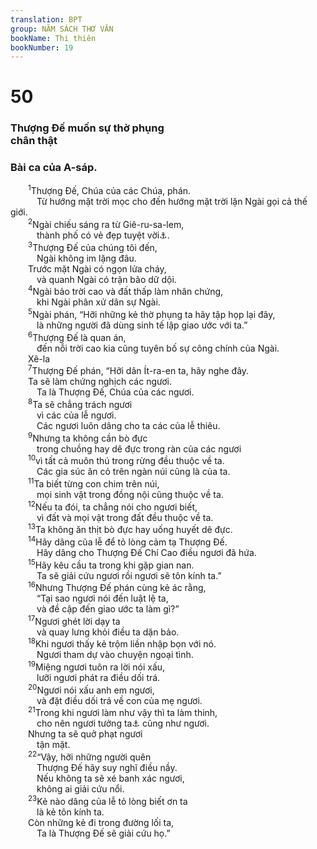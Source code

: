 ```yaml
---
translation: BPT
group: NĂM SÁCH THƠ VĂN
bookName: Thi thiên 
bookNumber: 19
---
```


<div class="title"><h1>50</h1><h3>Thượng Đế muốn sự thờ phụng<br/>chân thật</h3><h3>Bài ca của A-sáp.</h3></div>
<span class="verse thi_50_1">  <sup>1</sup>Thượng Đế, Chúa của các Chúa, phán.<br/>   Từ hướng mặt trời mọc cho đến hướng mặt trời lặn Ngài gọi cả thế giới.<br/></span>
<span class="verse thi_50_2">  <sup>2</sup>Ngài chiếu sáng ra từ Giê-ru-sa-lem,<br/>   thành phố có vẻ đẹp tuyệt vời<a data-toggle="tooltip" data-placement="bottom" title="Hay “Ánh sáng của Thượng Đế chiếu từ Xi-ôn thật tuyệt đẹp.”">⚓</a>.<br/></span>
<span class="verse thi_50_3">  <sup>3</sup>Thượng Đế của chúng tôi đến,<br/>   Ngài không im lặng đâu.<br/>  Trước mặt Ngài có ngọn lửa cháy,<br/>   và quanh Ngài có trận bão dữ dội.<br/></span>
<span class="verse thi_50_4">  <sup>4</sup>Ngài bảo trời cao và đất thấp làm nhân chứng,<br/>   khi Ngài phân xử dân sự Ngài.<br/></span>
<span class="verse thi_50_5">  <sup>5</sup>Ngài phán, “Hỡi những kẻ thờ phụng ta hãy tập họp lại đây,<br/>   là những người đã dùng sinh tế lập giao ước với ta.”<br/></span>
<span class="verse thi_50_6">  <sup>6</sup>Thượng Đế là quan án,<br/>   đến nỗi trời cao kia cũng tuyên bố sự công chính của Ngài. <br/>  Xê-la<br/></span>
<span class="verse thi_50_7">  <sup>7</sup>Thượng Đế phán, “Hỡi dân Ít-ra-en ta, hãy nghe đây.<br/>  Ta sẽ làm chứng nghịch các ngươi.<br/>   Ta là Thượng Đế, Chúa của các ngươi.<br/></span>
<span class="verse thi_50_8">  <sup>8</sup>Ta sẽ chẳng trách ngươi<br/>   vì các của lễ ngươi.<br/>   Các ngươi luôn dâng cho ta các của lễ thiêu.<br/></span>
<span class="verse thi_50_9">  <sup>9</sup>Nhưng ta không cần bò đực<br/>   trong chuồng hay dê đực trong ràn của các ngươi<br/></span>
<span class="verse thi_50_10">  <sup>10</sup>vì tất cả muôn thú trong rừng đều thuộc về ta.<br/>   Các gia súc ăn cỏ trên ngàn núi cũng là của ta.<br/></span>
<span class="verse thi_50_11">  <sup>11</sup>Ta biết từng con chim trên núi,<br/>   mọi sinh vật trong đồng nội cũng thuộc về ta.<br/></span>
<span class="verse thi_50_12">  <sup>12</sup>Nếu ta đói, ta chẳng nói cho ngươi biết,<br/>   vì đất và mọi vật trong đất đều thuộc về ta.<br/></span>
<span class="verse thi_50_13">  <sup>13</sup>Ta không ăn thịt bò đực hay uống huyết dê đực.<br/></span>
<span class="verse thi_50_14">  <sup>14</sup>Hãy dâng của lễ để tỏ lòng cảm tạ Thượng Đế.<br/>   Hãy dâng cho Thượng Đế Chí Cao điều ngươi đã hứa.<br/></span>
<span class="verse thi_50_15">  <sup>15</sup>Hãy kêu cầu ta trong khi gặp gian nan.<br/>   Ta sẽ giải cứu ngươi rồi ngươi sẽ tôn kính ta.”<br/></span>
<span class="verse thi_50_16">  <sup>16</sup>Nhưng Thượng Đế phán cùng kẻ ác rằng,<br/>   “Tại sao ngươi nói đến luật lệ ta,<br/>   và đề cập đến giao ước ta làm gì?”<br/></span>
<span class="verse thi_50_17">  <sup>17</sup>Ngươi ghét lời dạy ta<br/>   và quay lưng khỏi điều ta dặn bảo.<br/></span>
<span class="verse thi_50_18">  <sup>18</sup>Khi ngươi thấy kẻ trộm liền nhập bọn với nó.<br/>   Ngươi tham dự vào chuyện ngoại tình.<br/></span>
<span class="verse thi_50_19">  <sup>19</sup>Miệng ngươi tuôn ra lời nói xấu,<br/>   lưỡi ngươi phát ra điều dối trá.<br/></span>
<span class="verse thi_50_20">  <sup>20</sup>Ngươi nói xấu anh em ngươi,<br/>   và đặt điều dối trá về con của mẹ ngươi.<br/></span>
<span class="verse thi_50_21">  <sup>21</sup>Trong khi ngươi làm như vậy thì ta làm thinh,<br/>   cho nên ngươi tưởng ta<a data-toggle="tooltip" data-placement="bottom" title="Hay “tưởng Đấng Hằng Hữu.”">⚓</a> cũng như ngươi.<br/>  Nhưng ta sẽ quở phạt ngươi<br/>   tận mặt.<br/></span>
<span class="verse thi_50_22">  <sup>22</sup>“Vậy, hỡi những người quên<br/>   Thượng Đế hãy suy nghĩ điều nầy.<br/>   Nếu không ta sẽ xé banh xác ngươi,<br/>   không ai giải cứu nổi.<br/></span>
<span class="verse thi_50_23">  <sup>23</sup>Kẻ nào dâng của lễ tỏ lòng biết ơn ta<br/>   là kẻ tôn kính ta.<br/>  Còn những kẻ đi trong đường lối ta,<br/>   Ta là Thượng Đế sẽ giải cứu họ.”<br/></span>
